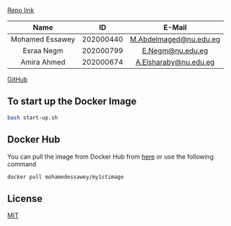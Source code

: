 [Repo link](https://github.com/essawey/Docker-repo/)



|      Name       |      ID      |       E-Mail           |
|:---------------:|:------------:|:----------------------:|
| Mohamed Essawey | 202000440    | M.Abdelmaged@nu.edu.eg |
| Esraa Negm      | 202000799    | E.Negm@nu.edu.eg       |
| Amira Ahmed     | 202000674    | A.Elsharaby@nu.edu.eg  |

[GitHub](https://github.com/essawey/Docker-repo/)

## To start up the Docker Image
```bash
bash start-up.sh
```

## Docker Hub
You can pull the image from Docker Hub from [here](https://hub.docker.com/r/mohamedessawey/my1stimage/) or use the following command
```bash
docker pull mohamedessawey/my1stimage
```

## License
[MIT](https://choosealicense.com/licenses/mit/)

